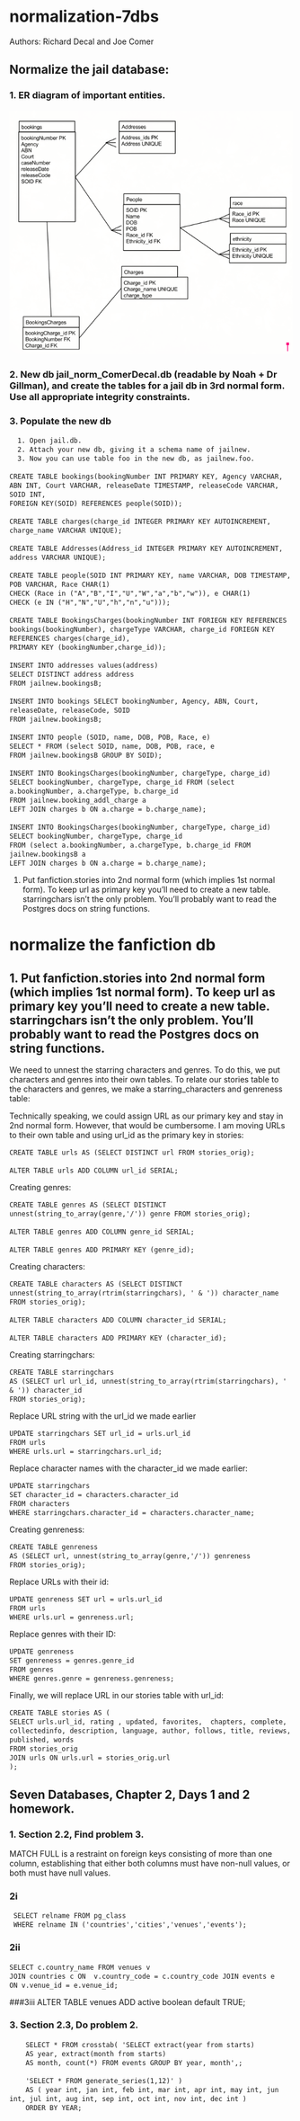 # normalization-7dbs

Authors: Richard Decal and Joe Comer

## Normalize the jail database:
  ### 1. ER diagram of important entities.

![](bookings_ER_Diagram.png)
  
  ### 2. New db jail_norm_ComerDecal.db (readable by Noah + Dr Gillman), and create the tables for a jail db in 3rd normal form. Use all appropriate integrity constraints.

  ### 3. Populate the new db

      1. Open jail.db.
      2. Attach your new db, giving it a schema name of jailnew.
      3. Now you can use table foo in the new db, as jailnew.foo.

    CREATE TABLE bookings(bookingNumber INT PRIMARY KEY, Agency VARCHAR, ABN INT, Court VARCHAR, releaseDate TIMESTAMP, releaseCode VARCHAR, SOID INT, 
    FOREIGN KEY(SOID) REFERENCES people(SOID));
    
    CREATE TABLE charges(charge_id INTEGER PRIMARY KEY AUTOINCREMENT, charge_name VARCHAR UNIQUE);
    
    CREATE TABLE Addresses(Address_id INTEGER PRIMARY KEY AUTOINCREMENT, address VARCHAR UNIQUE);
    
    CREATE TABLE people(SOID INT PRIMARY KEY, name VARCHAR, DOB TIMESTAMP, POB VARCHAR, Race CHAR(1) 
    CHECK (Race in ("A","B","I","U","W","a","b","w")), e CHAR(1) 
    CHECK (e IN ("H","N","U","h","n","u")));
    
    CREATE TABLE BookingsCharges(bookingNumber INT FORIEGN KEY REFERENCES bookings(bookingNumber), chargeType VARCHAR, charge_id FORIEGN KEY REFERENCES charges(charge_id), 
    PRIMARY KEY (bookingNumber,charge_id));
    
    INSERT INTO addresses values(address) 
    SELECT DISTINCT address address 
    FROM jailnew.bookingsB;
    
    INSERT INTO bookings SELECT bookingNumber, Agency, ABN, Court, releaseDate, releaseCode, SOID 
    FROM jailnew.bookingsB;
    
    INSERT INTO people (SOID, name, DOB, POB, Race, e) 
    SELECT * FROM (select SOID, name, DOB, POB, race, e 
    FROM jailnew.bookingsB GROUP BY SOID);
    
    INSERT INTO BookingsCharges(bookingNumber, chargeType, charge_id) 
    SELECT bookingNumber, chargeType, charge_id FROM (select a.bookingNumber, a.chargeType, b.charge_id 
    FROM jailnew.booking_addl_charge a 
    LEFT JOIN charges b ON a.charge = b.charge_name);
    
    INSERT INTO BookingsCharges(bookingNumber, chargeType, charge_id) 
    SELECT bookingNumber, chargeType, charge_id 
    FROM (select a.bookingNumber, a.chargeType, b.charge_id FROM jailnew.bookingsB a 
    LEFT JOIN charges b ON a.charge = b.charge_name);


1. Put fanfiction.stories into 2nd normal form (which implies 1st normal form). To keep url as primary key you’ll need to create a new table. starringchars isn’t the only problem. You’ll probably want to read the Postgres docs on string functions. 

#  normalize the fanfiction db
## 1. Put fanfiction.stories into 2nd normal form (which implies 1st normal form). To keep url as primary key you’ll need to create a new table. starringchars isn’t the only problem. You’ll probably want to read the Postgres docs on string functions.


We need to unnest the starring characters and genres. To do this, we put characters and genres into their own tables. To relate our stories table to the characters and genres, we make a starring_characters and genreness table:

Technically speaking, we could assign URL as our primary key and stay in 2nd normal form. However, that would be cumbersome. I am moving URLs to their own table and using url_id as the primary key in stories:

    CREATE TABLE urls AS (SELECT DISTINCT url FROM stories_orig);

    ALTER TABLE urls ADD COLUMN url_id SERIAL;

Creating genres:

    CREATE TABLE genres AS (SELECT DISTINCT  unnest(string_to_array(genre,'/')) genre FROM stories_orig);

    ALTER TABLE genres ADD COLUMN genre_id SERIAL;

    ALTER TABLE genres ADD PRIMARY KEY (genre_id);

Creating characters:

    CREATE TABLE characters AS (SELECT DISTINCT unnest(string_to_array(rtrim(starringchars), ' & ')) character_name FROM stories_orig);

    ALTER TABLE characters ADD COLUMN character_id SERIAL;

    ALTER TABLE characters ADD PRIMARY KEY (character_id);

Creating starringchars:

    CREATE TABLE starringchars 
    AS (SELECT url url_id, unnest(string_to_array(rtrim(starringchars), ' & ')) character_id 
    FROM stories_orig);

Replace URL string with the url_id we made earlier

    UPDATE starringchars SET url_id = urls.url_id
    FROM urls
    WHERE urls.url = starringchars.url_id;

Replace character names with the character_id we made earlier:

    UPDATE starringchars 
    SET character_id = characters.character_id
    FROM characters
    WHERE starringchars.character_id = characters.character_name;

Creating genreness:

    CREATE TABLE genreness 
    AS (SELECT url, unnest(string_to_array(genre,'/')) genreness 
    FROM stories_orig);

Replace URLs with their id:

    UPDATE genreness SET url = urls.url_id
    FROM urls
    WHERE urls.url = genreness.url;

Replace genres with their ID:

    UPDATE genreness 
    SET genreness = genres.genre_id
    FROM genres
    WHERE genres.genre = genreness.genreness;


Finally, we will replace URL in our stories table with url_id:

    CREATE TABLE stories AS (
    SELECT urls.url_id, rating , updated, favorites,  chapters, complete, collectedinfo, description, language, author, follows, title, reviews, published, words
    FROM stories_orig
    JOIN urls ON urls.url = stories_orig.url
    );


## Seven Databases, Chapter 2, Days 1 and 2 homework.
###   1. Section 2.2, Find problem 3.
   
MATCH FULL is a restraint on foreign keys consisting of more than one column, establishing that either both columns must have non-null values, or both must have null values.

###   2i

     SELECT relname FROM pg_class 
     WHERE relname IN ('countries','cities','venues','events');
### 2ii

    SELECT c.country_name FROM venues v 
    JOIN countries c ON  v.country_code = c.country_code JOIN events e 
    ON v.venue_id = e.venue_id;
    
###3iii
	ALTER TABLE venues ADD active boolean default TRUE;

### 3. Section 2.3, Do problem 2.
   
        SELECT * FROM crosstab( 'SELECT extract(year from starts) 
        AS year, extract(month from starts) 
        AS month, count(*) FROM events GROUP BY year, month',;
        
        'SELECT * FROM generate_series(1,12)' ) 
        AS ( year int, jan int, feb int, mar int, apr int, may int, jun int, jul int, aug int, sep int, oct int, nov int, dec int ) 
        ORDER BY YEAR;

